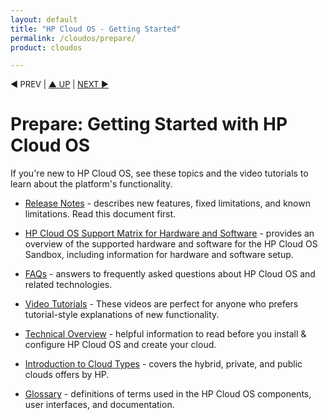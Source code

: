 ```yaml
---
layout: default
title: "HP Cloud OS - Getting Started"
permalink: /cloudos/prepare/
product: cloudos

---
```



<p style="font-size: small;"> &#9664; PREV | <a href="/cloudos/">&#9650; UP</a> | <a href="/cloudos/install/supportmatrix/">NEXT &#9654;</a> </p>

# Prepare: Getting Started with HP Cloud OS

If you're new to HP Cloud OS, see these topics and the video tutorials to learn about the platform's functionality.

* [Release Notes](/cloudos/releasenotes/) - describes new features, fixed limitations, and known limitations.  Read this document first. 

* [HP Cloud OS Support Matrix for Hardware and Software](/cloudos/supportmatrix/) - provides an overview of the supported hardware and software for the HP Cloud OS Sandbox, including information for hardware and software setup.

* [FAQs](/cloudos/faqs/) - answers to frequently asked questions about HP Cloud OS and related technologies.

* [Video Tutorials](/cloudos/videos/) - These videos are perfect for anyone who prefers tutorial-style explanations of new functionality.

* [Technical Overview](/cloudos/overview/) - helpful information to read before you install &amp; configure HP Cloud OS and create your cloud.

* [Introduction to Cloud Types](/cloudos/cloudtypes/) - covers the hybrid, private, and public clouds offers by HP.  

* [Glossary](/cloudos/glossary/) - definitions of terms used in the HP Cloud OS components, user interfaces, and documentation.

